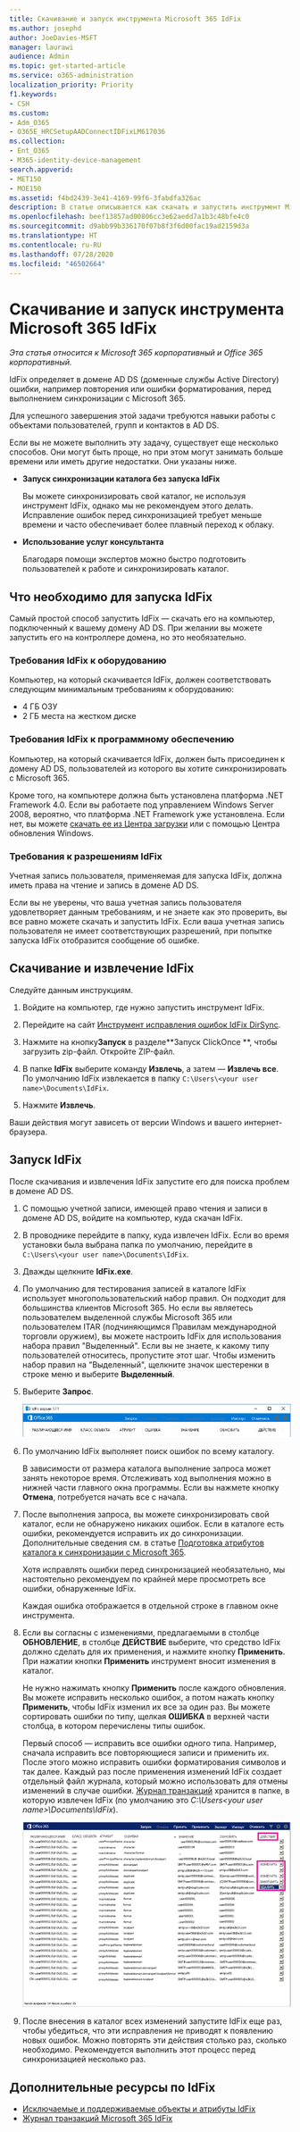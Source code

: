 ```yaml
---
title: Скачивание и запуск инструмента Microsoft 365 IdFix
ms.author: josephd
author: JoeDavies-MSFT
manager: laurawi
audience: Admin
ms.topic: get-started-article
ms.service: o365-administration
localization_priority: Priority
f1.keywords:
- CSH
ms.custom:
- Adm_O365
- O365E_HRCSetupAADConnectIDFixLM617036
ms.collection:
- Ent_O365
- M365-identity-device-management
search.appverid:
- MET150
- MOE150
ms.assetid: f4bd2439-3e41-4169-99f6-3fabdfa326ac
description: В статье описывается как скачать и запустить инструмент Microsoft 365 IdFix, чтобы очистить доменные службы Active Directory (AD DS) перед их синхронизацией с Microsoft 365.
ms.openlocfilehash: beef13857ad00806cc3e62aedd7a1b3c48bfe4c0
ms.sourcegitcommit: d9abb99b336170f07b8f3f6d00fac19ad2159d3a
ms.translationtype: HT
ms.contentlocale: ru-RU
ms.lasthandoff: 07/28/2020
ms.locfileid: "46502664"
---
```

# <a name="download-and-run-the-microsoft-365-idfix-tool"></a>Скачивание и запуск инструмента Microsoft 365 IdFix

*Эта статья относится к Microsoft 365 корпоративный и Office 365 корпоративный.*

IdFix определяет в домене AD DS (доменные службы Active Directory) ошибки, например повторения или ошибки форматирования, перед выполнением синхронизации с Microsoft 365. 
  
Для успешного завершения этой задачи требуются навыки работы с объектами пользователей, групп и контактов в AD DS.
  
Если вы не можете выполнить эту задачу, существует еще несколько способов. Они могут быть проще, но при этом могут занимать больше времени или иметь другие недостатки. Они указаны ниже.
  
- **Запуск синхронизации каталога без запуска IdFix** 

  Вы можете синхронизировать свой каталог, не используя инструмент IdFix, однако мы не рекомендуем этого делать. Исправление ошибок перед синхронизацией требует меньше времени и часто обеспечивает более плавный переход к облаку. 

- **Использование услуг консультанта** 

  Благодаря помощи экспертов можно быстро подготовить пользователей к работе и синхронизировать каталог. 
    
## <a name="what-you-need-to-run-idfix"></a>Что необходимо для запуска IdFix

Самый простой способ запустить IdFix — скачать его на компьютер, подключенный к вашему домену AD DS. При желании вы можете запустить его на контроллере домена, но это необязательно.
  
### <a name="idfix-hardware-requirements"></a>Требования IdFix к оборудованию

Компьютер, на который скачивается IdFix, должен соответствовать следующим минимальным требованиям к оборудованию:
  
- 4 ГБ ОЗУ
- 2 ГБ места на жестком диске
   
### <a name="idfix-software-requirements"></a>Требования IdFix к программному обеспечению

Компьютер, на который скачивается IdFix, должен быть присоединен к домену AD DS, пользователей из которого вы хотите синхронизировать с Microsoft 365. 

Кроме того, на компьютере должна быть установлена платформа .NET Framework 4.0. Если вы работаете под управлением Windows Server 2008, вероятно, что платформа .NET Framework уже установлена. Если нет, вы можете [скачать ее из Центра загрузки](https://go.microsoft.com/fwlink/p/?LinkId=400475) или с помощью Центра обновления Windows. 
  
### <a name="idfix-permissions-requirements"></a>Требования к разрешениям IdFix

Учетная запись пользователя, применяемая для запуска IdFix, должна иметь права на чтение и запись в домене AD DS.
  
Если вы не уверены, что ваша учетная запись пользователя удовлетворяет данным требованиям, и не знаете как это проверить, вы все равно можете скачать и запустить IdFix. Если ваша учетная запись пользователя не имеет соответствующих разрешений, при попытке запуска IdFix отобразится сообщение об ошибке.
  
## <a name="download-and-extract-idfix"></a>Скачивание и извлечение IdFix

Следуйте данным инструкциям. 
  
1. Войдите на компьютер, где нужно запустить инструмент IdFix.
    
2. Перейдите на сайт [Инструмент исправления ошибок IdFix DirSync](https://github.com/microsoft/idfix).
    
3. Нажмите на кнопку**Запуск** в разделе**Запуск ClickOnce **, чтобы загрузить zip-файл. Откройте ZIP-файл.
    
4. В папке **IdFix** выберите команду **Извлечь**, а затем — **Извлечь все**. По умолчанию IdFix извлекается в папку `C:\Users\<your user name>\Documents\IdFix`. 
    
5. Нажмите **Извлечь**.

Ваши действия могут зависеть от версии Windows и вашего интернет-браузера.
    
## <a name="run-the-idfix-tool"></a>Запуск IdFix

После скачивания и извлечения IdFix запустите его для поиска проблем в домене AD DS.
  
1. С помощью учетной записи, имеющей право чтения и записи в домене AD DS, войдите на компьютер, куда скачан IdFix.
    
2. В проводнике перейдите в папку, куда извлечен IdFix. Если во время установки была выбрана папка по умолчанию, перейдите в `C:\Users\<your user name>\Documents\IdFix`. 
    
3. Дважды щелкните **IdFix.exe**. 
  
4. По умолчанию для тестирования записей в каталоге IdFix использует многопользовательский набор правил. Он подходит для большинства клиентов Microsoft 365. Но если вы являетесь пользователем выделенной службы Microsoft 365 или пользователем ITAR (подчиняющимся Правилам международной торговли оружием), вы можете настроить IdFix для использования набора правил "Выделенный". Если вы не знаете, к какому типу пользователей относитесь, пропустите этот шаг. Чтобы изменить набор правил на "Выделенный", щелкните значок шестеренки в строке меню и выберите **Выделенный**.
    
5. Выберите **Запрос**.
    
    ![Выбор запросов в IdFix.](media/a07a7aa7-d0ac-4817-8757-946019813a57.JPG)
  
6. По умолчанию IdFix выполняет поиск ошибок по всему каталогу.
    
    В зависимости от размера каталога выполнение запроса может занять некоторое время. Отслеживать ход выполнения можно в нижней части главного окна программы. Если вы нажмете кнопку **Отмена**, потребуется начать все с начала.
  
7. После выполнения запроса, вы можете синхронизировать свой каталог, если не обнаружено никаких ошибок. Если в каталоге есть ошибки, рекомендуется исправить их до синхронизации. Дополнительные сведения см. в статье [Подготовка атрибутов каталога к синхронизации с Microsoft 365](prepare-directory-attributes-for-synch-with-idfix.md).
    
    Хотя исправлять ошибки перед синхронизацией необязательно, мы настоятельно рекомендуем по крайней мере просмотреть все ошибки, обнаруженные IdFix.
    
    Каждая ошибка отображается в отдельной строке в главном окне инструмента. 
    
8. Если вы согласны с изменениями, предлагаемыми в столбце **ОБНОВЛЕНИЕ**, в столбце **ДЕЙСТВИЕ** выберите, что средство IdFix должно сделать для их применения, и нажмите кнопку **Применить**. При нажатии кнопки **Применить** инструмент вносит изменения в каталог.
    
    Не нужно нажимать кнопку **Применить** после каждого обновления. Вы можете исправить несколько ошибок, а потом нажать кнопку **Применить**, чтобы IdFix изменил их все за один раз. Вы можете сортировать ошибки по типу, щелкая **ОШИБКА** в верхней части столбца, в котором перечислены типы ошибок. 
    
    Первый способ — исправить все ошибки одного типа. Например, сначала исправить все повторяющиеся записи и применить их. После этого можно исправить ошибки форматирования символов и так далее. Каждый раз после применения изменений IdFix создает отдельный файл журнала, который можно использовать для отмены изменений в случае ошибки. [Журнал транзакций](idfix-transaction-log.md) хранится в папке, в которую извлечен IdFix (по умолчанию это _C:\Users\<your user name>\Documents\IdFix_). 
    
    ![Исправление ошибок в IdFix.](media/5f051070-652c-4be7-98bf-312295e32371.png)
  
9. После внесения в каталог всех изменений запустите IdFix еще раз, чтобы убедиться, что эти исправления не приводят к появлению новых ошибок. Можно повторять эти действия столько раз, сколько необходимо. Рекомендуется выполнить этот процесс перед синхронизацией несколько раз.
    
## <a name="additional-resources-on-idfix"></a>Дополнительные ресурсы по IdFix 

- [Исключаемые и поддерживаемые объекты и атрибуты IdFix](idfix-excluded-and-supported-objects-and-attributes.md)  
- [Журнал транзакций Microsoft 365 IdFix](idfix-transaction-log.md)
    
